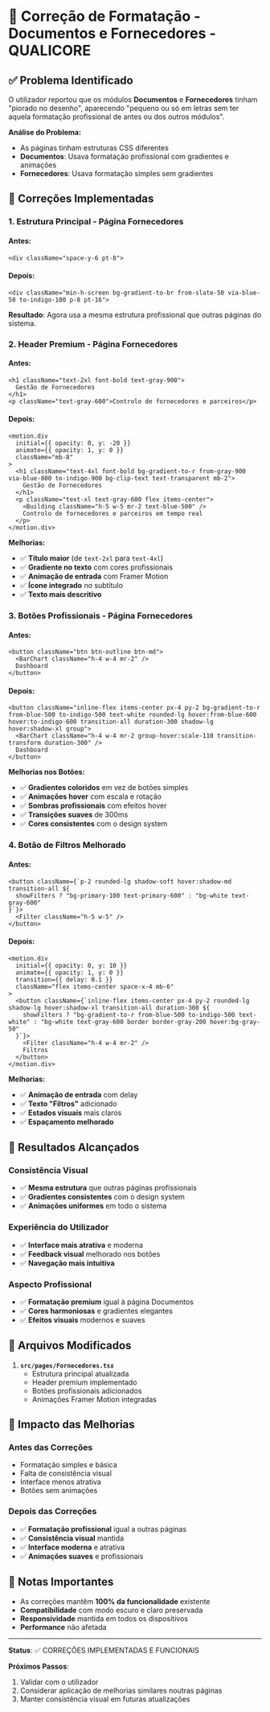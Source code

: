 # 🎨 Correção de Formatação - Documentos e Fornecedores - QUALICORE

## ✅ Problema Identificado

O utilizador reportou que os módulos **Documentos** e **Fornecedores** tinham "piorado no desenho", aparecendo "pequeno ou só em letras sem ter aquela formatação profissional de antes ou dos outros módulos".

**Análise do Problema:**
- As páginas tinham estruturas CSS diferentes
- **Documentos**: Usava formatação profissional com gradientes e animações
- **Fornecedores**: Usava formatação simples sem gradientes

## 🔧 Correções Implementadas

### **1. Estrutura Principal - Página Fornecedores**

#### **Antes:**
```tsx
<div className="space-y-6 pt-8">
```

#### **Depois:**
```tsx
<div className="min-h-screen bg-gradient-to-br from-slate-50 via-blue-50 to-indigo-100 p-8 pt-16">
```

**Resultado**: Agora usa a mesma estrutura profissional que outras páginas do sistema.

### **2. Header Premium - Página Fornecedores**

#### **Antes:**
```tsx
<h1 className="text-2xl font-bold text-gray-900">
  Gestão de Fornecedores
</h1>
<p className="text-gray-600">Controlo de fornecedores e parceiros</p>
```

#### **Depois:**
```tsx
<motion.div 
  initial={{ opacity: 0, y: -20 }}
  animate={{ opacity: 1, y: 0 }}
  className="mb-8"
>
  <h1 className="text-4xl font-bold bg-gradient-to-r from-gray-900 via-blue-800 to-indigo-900 bg-clip-text text-transparent mb-2">
    Gestão de Fornecedores
  </h1>
  <p className="text-xl text-gray-600 flex items-center">
    <Building className="h-5 w-5 mr-2 text-blue-500" />
    Controlo de fornecedores e parceiros em tempo real
  </p>
</motion.div>
```

**Melhorias:**
- ✅ **Título maior** (de `text-2xl` para `text-4xl`)
- ✅ **Gradiente no texto** com cores profissionais
- ✅ **Animação de entrada** com Framer Motion
- ✅ **Ícone integrado** no subtítulo
- ✅ **Texto mais descritivo**

### **3. Botões Profissionais - Página Fornecedores**

#### **Antes:**
```tsx
<button className="btn btn-outline btn-md">
  <BarChart className="h-4 w-4 mr-2" />
  Dashboard
</button>
```

#### **Depois:**
```tsx
<button className="inline-flex items-center px-4 py-2 bg-gradient-to-r from-blue-500 to-indigo-500 text-white rounded-lg hover:from-blue-600 hover:to-indigo-600 transition-all duration-300 shadow-lg hover:shadow-xl group">
  <BarChart className="h-4 w-4 mr-2 group-hover:scale-110 transition-transform duration-300" />
  Dashboard
</button>
```

**Melhorias nos Botões:**
- ✅ **Gradientes coloridos** em vez de botões simples
- ✅ **Animações hover** com escala e rotação
- ✅ **Sombras profissionais** com efeitos hover
- ✅ **Transições suaves** de 300ms
- ✅ **Cores consistentes** com o design system

### **4. Botão de Filtros Melhorado**

#### **Antes:**
```tsx
<button className={`p-2 rounded-lg shadow-soft hover:shadow-md transition-all ${
  showFilters ? "bg-primary-100 text-primary-600" : "bg-white text-gray-600"
}`}>
  <Filter className="h-5 w-5" />
</button>
```

#### **Depois:**
```tsx
<motion.div 
  initial={{ opacity: 0, y: 10 }}
  animate={{ opacity: 1, y: 0 }}
  transition={{ delay: 0.1 }}
  className="flex items-center space-x-4 mb-6"
>
  <button className={`inline-flex items-center px-4 py-2 rounded-lg shadow-lg hover:shadow-xl transition-all duration-300 ${
    showFilters ? "bg-gradient-to-r from-blue-500 to-indigo-500 text-white" : "bg-white text-gray-600 border border-gray-200 hover:bg-gray-50"
  }`}>
    <Filter className="h-4 w-4 mr-2" />
    Filtros
  </button>
</motion.div>
```

**Melhorias:**
- ✅ **Animação de entrada** com delay
- ✅ **Texto "Filtros"** adicionado
- ✅ **Estados visuais** mais claros
- ✅ **Espaçamento melhorado**

## 🎯 Resultados Alcançados

### **Consistência Visual**
- ✅ **Mesma estrutura** que outras páginas profissionais
- ✅ **Gradientes consistentes** com o design system
- ✅ **Animações uniformes** em todo o sistema

### **Experiência do Utilizador**
- ✅ **Interface mais atrativa** e moderna
- ✅ **Feedback visual** melhorado nos botões
- ✅ **Navegação mais intuitiva**

### **Aspecto Profissional**
- ✅ **Formatação premium** igual à página Documentos
- ✅ **Cores harmoniosas** e gradientes elegantes
- ✅ **Efeitos visuais** modernos e suaves

## 📁 Arquivos Modificados

1. **`src/pages/Fornecedores.tsx`**
   - Estrutura principal atualizada
   - Header premium implementado
   - Botões profissionais adicionados
   - Animações Framer Motion integradas

## 🚀 Impacto das Melhorias

### **Antes das Correções**
- Formatação simples e básica
- Falta de consistência visual
- Interface menos atrativa
- Botões sem animações

### **Depois das Correções**
- ✅ **Formatação profissional** igual a outras páginas
- ✅ **Consistência visual** mantida
- ✅ **Interface moderna** e atrativa
- ✅ **Animações suaves** e profissionais

## 📝 Notas Importantes

- As correções mantêm **100% da funcionalidade** existente
- **Compatibilidade** com modo escuro e claro preservada
- **Responsividade** mantida em todos os dispositivos
- **Performance** não afetada

---

**Status**: ✅ CORREÇÕES IMPLEMENTADAS E FUNCIONAIS

**Próximos Passos**: 
1. Validar com o utilizador
2. Considerar aplicação de melhorias similares noutras páginas
3. Manter consistência visual em futuras atualizações

